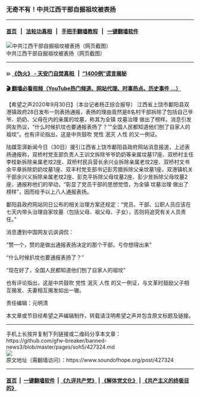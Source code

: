 ### 无奇不有！中共江西干部自掘祖坟被表扬
------------------------

#### [首页](https://github.com/gfw-breaker/banned-news3/blob/master/README.md) &nbsp;&nbsp;|&nbsp;&nbsp; [法轮功真相](https://github.com/begood0513/basic/blob/master/README.md)  &nbsp;&nbsp;|&nbsp;&nbsp; [手把手翻墙教程](https://github.com/gfw-breaker/guides/wiki)  &nbsp;&nbsp;|&nbsp;&nbsp; [一键翻墙软件](https://github.com/gfw-breaker/nogfw/blob/master/README.md)  



<div><img alt="中共江西干部自掘祖坟被表扬（网页截图）" src="https://img.soundofhope.org/2020-09/1601463205832.png"/>
<br/><figcaption class="caption">
 中共江西干部自掘祖坟被表扬（网页截图）
</figcaption></div><hr/>

#### 💥 [《伪火》 - 天安门自焚真相 ](http://158.247.195.190:10000/videos/blog/weihuo.html)&nbsp; |&nbsp; [“1400例”谎言揭秘  ](http://158.247.195.190:10000/videos/blog/jiexi1400.html)

#### [ 🎬  翻墙必看视频（YouTube热门频道、网站代理、时事热点、历史事件 ...）](https://github.com/gfw-breaker/links/blob/master/banned.md)

<div><div class="Content__Wrapper sc-1bvya0-0 grZQxZ">
 <p class="meta-top">
  <span class="meta">
   【希望之声2020年9月30日】（本台记者杨正综合报导）
  </span>
  江西省上饶市鄱阳县双港镇政府28日发布一则表扬通报，表扬的理由竟然是8名村干部拆除了包括自己爷爷、奶奶、父母在内的亲属的坟墓，称其为全镇
  <ok href="/term/387328">
   坟墓治理
  </ok>
  做出了榜样。消息引发网友热议，“什么时候扒坟也要通报表扬了？”“全国人民都知道他们刨了自家人的祖坟”。也有评论指出，这是中共鼓吹
  <ok href="/term/30482">
   党性
  </ok>
  泯灭
  <ok href="/term/8709">
   人性
  </ok>
  的又一例证。
 </p>
 <p>
  陆媒澎湃新闻今日（30日）援引江西省上饶市鄱阳县政府网站消息报道，上述表扬通报称，双桥村党支部负责人王训文拆除爷爷奶奶等亲属坟墓17座、双桥村主任李桂新拆除亲属老坟2座、双桥村民兵营长余兴业拆除亲属老坟2座、双桥村文书余平章拆除奶奶坟墓1座、双丰村党支部书记彭芳腊拆除父亲坟墓1座，双港镇机关干部余兴义拆除亲属老坟2座、彭克平拆除父母坟墓2座、彭少昱拆除父母坟墓2座，通报称他们的举动，“彰显了党员干部的思想觉悟，为全镇
  <ok href="/term/387328">
   坟墓治理
  </ok>
  做出了榜样”，因而给予以上八人通报表扬。
 </p>
 <div class="AD_Embed__Wrap-sc-1xslmin-0 igMuqX module desktop">
  <div>
  </div>
 </div>
 <p>
  鄱阳县政府网站同日公布的相关治理方案还规定：“党员、干部、公职人员应该在七天内带头治理自家坟墓（包括父母、祖父母、子女），否则将追究有关人员责任。”
 </p>
 <p>
  消息遭到中国网友讥讽调侃：
 </p>
 <p>
  “赞一个，赞的是做出通报表扬决定的那个干部，亏你想得出来”
 </p>
 <p>
  “什么时候扒坟也要通报表扬了？”
 </p>
 <p>
  “现在好了，全国人民都知道他们刨了自家人的祖坟”
 </p>
 <p>
  也有评论指出，这是中共鼓吹
  <ok href="/term/30482">
   党性
  </ok>
  泯灭
  <ok href="/term/8709">
   人性
  </ok>
  的又一例证，与文革时鼓励父子相互揭发、夫妻相互揭发如出一辙。
 </p>
 <p class="meta-btm">
  责任编辑：元明清
 </p>
 <p class="meta-btm">
  本文章或节目经希望之声编辑制作，转载请注明希望之声并包含原文标题及链接。
 </p>
</div>
</div>
<hr/>
手机上长按并复制下列链接或二维码分享本文章：<br/>
https://github.com/gfw-breaker/banned-news3/blob/master/pages/soh5/427324.md <br/>
<a href='https://github.com/gfw-breaker/banned-news3/blob/master/pages/soh5/427324.md'><img src='https://github.com/gfw-breaker/banned-news3/blob/master/pages/soh5/427324.md.png'/></a> <br/>
原文地址（需翻墙访问）：https://www.soundofhope.org/post/427324


------------------------
#### [首页](https://github.com/gfw-breaker/banned-news3/blob/master/README.md) &nbsp;|&nbsp; [一键翻墙软件](https://github.com/gfw-breaker/nogfw/blob/master/README.md) &nbsp;| [《九评共产党》](https://github.com/gfw-breaker/9ping.md/blob/master/README.md#九评之一评共产党是什么) | [《解体党文化》](https://github.com/gfw-breaker/jtdwh.md/blob/master/README.md) | [《共产主义的终极目的》](https://github.com/gfw-breaker/gczydzjmd.md/blob/master/README.md)


<img src='http://gfw-breaker.win/banned-news3/pages/soh5/427324.md' width='0px' height='0px'/>